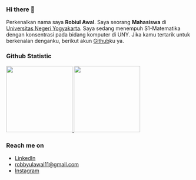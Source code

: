 ### Hi there 👋

<!--
**robbyulawal11/robbyulawal11** is a ✨ _special_ ✨ repository because its `README.md` (this file) appears on your GitHub profile.

Here are some ideas to get you started:

- 🔭 I’m currently working on ...
- 🌱 I’m currently learning ...
- 👯 I’m looking to collaborate on ...
- 🤔 I’m looking for help with ...
- 💬 Ask me about ...
- 📫 How to reach me: ...
- 😄 Pronouns: ...
- ⚡ Fun fact: ...
-->
Perkenalkan nama saya **Robiul Awal**. Saya seorang **Mahasiswa** di [Universitas Negeri Yogyakarta](https://www.uny.ac.id/). Saya sedang menempuh S1-Matematika dengan konsentrasi pada bidang komputer di UNY. Jika kamu tertarik untuk berkenalan denganku, berikut akun [Github](https://github.com/robbyulawal11/)ku ya.

### Github Statistic
<p align="left">
<a href="https://github.com/robbyulawal11">
  <img height="180em" src="https://github-readme-stats-eight-theta.vercel.app/api?username=robbyulawal11&show_icons=true&theme=algolia&include_all_commits=true&count_private=true"/>
  <img height="180em" src="https://github-readme-stats-eight-theta.vercel.app/api/top-langs/?username=robbyulawal11&layout=compact&langs_count=8&theme=algolia"/>
</a>
</p>

### Reach me on
- <a href="https://linkedin.com/in/robiul-awal-47606b217/">LinkedIn</a>
- robbyulawal11@gmail.com
- <a href="https://instagram.com/robbyul_">Instagram</a>
